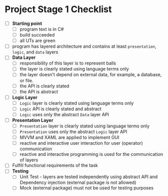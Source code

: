 # Project Stage 1 Checklist

- [ ] **Starting point**
  - [ ] program text is in C#
  - [ ] build succeeded
  - [ ] all UTs are green
- [ ] program has layered architecture and contains at least `presentation`, `logic`, and `data` layers
- [ ] **Data Layer**
  - [ ] responsibility of this layer is to represent balls
  - [ ] the layer is clearly stated using language terms only
  - [ ] the layer doesn't depend on external data, for example, a database, or file.
  - [ ] the API is clearly stated
  - [ ] the API is abstract
- [ ] **Logic Layer**
  - [ ] `Logic` layer is clearly stated using language terms only
  - [ ] `Logic` API is clearly stated and abstract
  - [ ] `Logic` uses only the abstract `Data` layer API
- [ ] **Presentation Layer**
  - [ ] `Presentation` layer is clearly stated using language terms only
  - [ ] `Presentation` uses only the abstract `Logic` layer API
  - [ ] MVVM and XAML are applied to implement GUI
  - [ ] reactive and interactive user interaction for user (operator) communication
  - [ ] reactive and interactive programming is used for the communication of layers
- [ ] Fulfill functional requirements of the task
- [ ] **Testing**
  - [ ] Unit Test - layers are tested independently using abstract API and Dependency injection (external package is not allowed)
  - [ ] Mock (external package) must not be used for testing purposes
